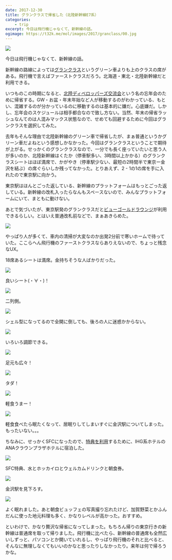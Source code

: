 ```yaml
---
date: 2017-12-30
title: グランクラスで帰省した（北陸新幹線E7系）
categories: 
    - trip
excerpt: 今日は飛行機じゃなくて、新幹線の話。
ogimage: https://t32k.me/mol/images/2017/granclass/00.jpg
---
```

![](/mol/images/2017/granclass/00.jpg)

今日は飛行機じゃなくて、新幹線の話。

新幹線の路線によっては[グランクラス](http://www.jreast-shinkansen.com/granclass/)というグリーン車よりも上のクラスの席がある。飛行機で言えばファーストクラスだろう。北海道・東北・北陸新幹線だと利用できる。

いつものこの時期になると、[北陸ディベロッパーズ交流会](https://hokudev.doorkeeper.jp/)という名の忘年会のために帰省する。GW・お盆・年末年始など人が移動するのがわかっている、もとい、混雑するのが分かっているのに移動するのは基本的に嫌だ。心底嫌だ。しかし、忘年会のスケジュールは相手都合なので致し方ない。当然、年末の帰省ラッシュなんてのは人混みマックス状態なので、せめても回避するために今回はグランクラスを選択してみた。

去年もそんな理由で北陸新幹線のグリーン車で帰省したが、まぁ普通というかグリーン車だよねという感想しかなかった。今回はグランクラスということで期待が上がる。せっかくのグランクラスなので、一分でも長く座っていたいと思う人が多いのか、北陸新幹線はくたか（停車駅多い、3時間以上かかる）のグランクラスシートはほぼ満席で、かがやき（停車駅少ない、最短の2時間半で東京ー金沢を結ぶ）の席ぐらいしか残ってなかった。とりあえず、2 - 1の1の席を手に入れたので東京駅に向かう。

東京駅はほんとごった返している、新幹線のプラットフォームはもっとごった返している。新幹線の改札入ったらなんもスペースないので、みんなプラットフォームにいて、まともに動けない。

あとで気づいたが、東京駅発のグランクラスだと[ビューゴールドラウンジ](https://www.jreast.co.jp/card/first/viewgoldplus/vglounge/)が利用できるらしい。とはいえ普通改札前などで、まぁあきらめた。

![](/mol/images/2017/granclass/01.jpg)

やっぱり人が多くて、車内の清掃が大変なのか出発2分前で寒いホームで待っていた。ここらへん飛行機のファーストクラスならありえないので、ちょっと残念なUX。

18席あるシートは満席。金持ちそうな人ばかりだった。

![](/mol/images/2017/granclass/02.jpg)

良いシート(・∀・)！

![](/mol/images/2017/granclass/03.jpg)

二列側。

![](/mol/images/2017/granclass/04.jpg)

シェル型になってるので全開に倒しても、後ろの人に迷惑かからない。

![](/mol/images/2017/granclass/05.jpg)

いろいろ調節できる。

![](/mol/images/2017/granclass/06.jpg)

足元も広々！

![](/mol/images/2017/granclass/07.jpg)

タダ！

![](/mol/images/2017/granclass/08.jpg)

軽食うまー！

![](/mol/images/2017/granclass/09.jpg)

軽食食べたら眠たくなって、居眠りしてしまいすぐに金沢駅についてしまった。もったいない。。。

ちなみに、せっかくSFCになったので、[特典を利用](https://www.anaihghotels.co.jp/ihgrewardsclub/amc/sfc-list.html)するために、IHG系ホテルのANAクラウンプラザホテルに宿泊した。

![](/mol/images/2017/granclass/10.jpg)

SFC特典、水とホッカイロとウェルカムドリンクと朝食券。

![](/mol/images/2017/granclass/11.jpg)

金沢駅を見下ろす。

![](/mol/images/2017/granclass/12.jpg)

よく眠れました。あと朝食ビュッフェの写真撮り忘れたけど、加賀野菜とかふんだんに使った地元料理も多く、かなりレベルが高かった。おすすめ。

といわけで、かなり贅沢な帰省になってしまった。もちろん帰りの東京行きの新幹線は普通席を取って帰りました。飛行機に比べたら、新幹線の普通席も全然広いしずっと、パソコンとか開いていれるし、やっぱり飛行機のそれと比べると、そんなに無理しなくてもいいのかなと思ったりしなかったり。来年は何で帰ろうかな。




